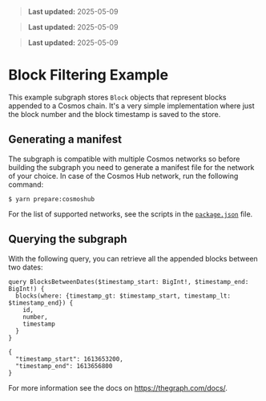> **Last updated:** 2025-05-09

> **Last updated:** 2025-05-09

> **Last updated:** 2025-05-09

# Block Filtering Example

This example subgraph stores `Block` objects that represent blocks appended to a Cosmos chain. It's a very simple implementation where just the block number and the block timestamp is saved to the store.

## Generating a manifest

The subgraph is compatible with multiple Cosmos networks so before building the subgraph you need to generate a manifest file for the network of your choice. In case of the Cosmos Hub network, run the following command:

```shell
$ yarn prepare:cosmoshub
```

For the list of supported networks, see the scripts in the [`package.json`](package.json) file.

## Querying the subgraph

With the following query, you can retrieve all the appended blocks between two dates:

```
query BlocksBetweenDates($timestamp_start: BigInt!, $timestamp_end: BigInt!) {
  blocks(where: {timestamp_gt: $timestamp_start, timestamp_lt: $timestamp_end}) {
    id,
    number,
    timestamp
  }
}
```
```
{
  "timestamp_start": 1613653200,
  "timestamp_end": 1613656800
}
```

For more information see the docs on https://thegraph.com/docs/.
